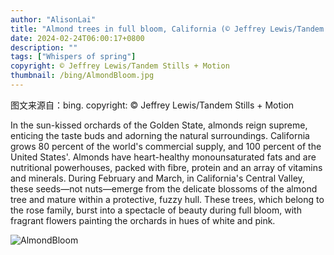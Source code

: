 ```yaml
---
author: "AlisonLai"
title: "Almond trees in full bloom, California (© Jeffrey Lewis/Tandem Stills + Motion)"
date: 2024-02-24T06:00:17+0800
description: ""
tags: ["Whispers of spring"]
copyright: © Jeffrey Lewis/Tandem Stills + Motion
thumbnail: /bing/AlmondBloom.jpg
---
```

图文来源自：bing.  copyright: © Jeffrey Lewis/Tandem Stills + Motion

In the sun-kissed orchards of the Golden State, almonds reign supreme, enticing the taste buds and adorning the natural surroundings. California grows 80 percent of the world's commercial supply, and 100 percent of the United States'. Almonds have heart-healthy monounsaturated fats and are nutritional powerhouses, packed with fibre, protein and an array of vitamins and minerals. During February and March, in California's Central Valley, these seeds—not nuts—emerge from the delicate blossoms of the almond tree and mature within a protective, fuzzy hull. These trees, which belong to the rose family, burst into a spectacle of beauty during full bloom, with fragrant flowers painting the orchards in hues of white and pink.

![AlmondBloom](/bing/AlmondBloom.jpg)